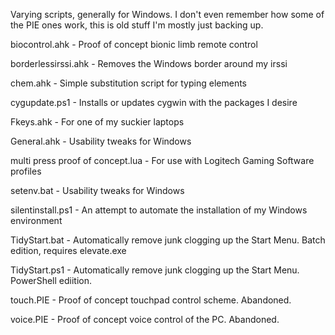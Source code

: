 Varying scripts, generally for Windows. I don't even remember how some of the PIE ones work, this is old stuff I'm mostly just backing up.

biocontrol.ahk - Proof of concept bionic limb remote control

borderlessirssi.ahk - Removes the Windows border around my irssi

chem.ahk - Simple substitution script for typing elements

cygupdate.ps1 - Installs or updates cygwin with the packages I desire

Fkeys.ahk - For one of my suckier laptops

General.ahk - Usability tweaks for Windows

multi press proof of concept.lua - For use with Logitech Gaming Software profiles

setenv.bat - Usability tweaks for Windows

silentinstall.ps1 - An attempt to automate the installation of my Windows environment

TidyStart.bat - Automatically remove junk clogging up the Start Menu. Batch edition, requires elevate.exe

TidyStart.ps1 - Automatically remove junk clogging up the Start Menu. PowerShell ediition.

touch.PIE - Proof of concept touchpad control scheme. Abandoned.

voice.PIE - Proof of concept voice control of the PC. Abandoned.
